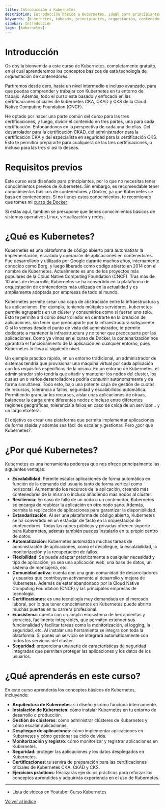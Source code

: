 ```yaml
---
title: Introducción a Kubernetes
description: Introducción básica a Kubernetes, ideal para principiantes que desean aprender sobre esta tecnología de orquestación de contenedores.
keywords: [kubernetes, kubeadm, principiantes, orquestación, contenedores]
sidebar: Introducción
tags: [kubernetes]
---
```


# Introducción
Os doy la bienvenida a este curso de Kubernetes, completamente gratuito, en el cual aprenderemos los conceptos básicos de esta tecnología de orquestación de contenedores. 

Partiremos desde cero, hasta un nivel intermedio e incluso avanzado, para que puedas comprender y trabajar con Kubernetes en tu entorno de trabajo. Además, todo el curso esta basado y enfocado en las certificaciones oficiales de kubernetes CKA, CKAD y CKS de la Cloud Native Computing Foundation (CNCF).

He optado por hacer una parte común del curso para las tres certificaciones, y luego, dividir el contenido en tres partes, una para cada certificación. Enfocándonos en la perspectiva de cada una de ellas. Del desarrolador para la certificación CKAD, del administrador para la certificación CKA y del especialista en seguridad para la certificación CKS. Esto te permitirá prepararte para cualquiera de las tres certificaciones, o incluso para las tres si así lo deseas.

# Requisitos previos
Este curso está diseñado para principiantes, por lo que no necesitas tener conocimientos previos de Kubernetes. Sin embargo, es recomendable tener conocimientos básicos de contenedores y Docker, ya que Kubernetes se basa en contenedores. Si no tienes estos conocimientos, te recomiendo que tomes mi [curso de Docker](../docker/README.md)

Si estás aquí, también se presupone que tienes conocimientos básicos de sistemas operativos Linux, virtualización y redes.

# ¿Qué es Kubernetes?
Kubernetes es una plataforma de código abierto para automatizar la implementación, escalado y operación de aplicaciones en contenedores. Fue desarrollado y utilizado por Google durante muchos años, internamente conocido como Borg, y luego liberado como código abierto en 2014 con el nombre de Kubernetes. Actualmente es uno de los proyectos más populares de la Cloud Native Computing Foundation (CNCF). Tras más de 10 años de desarrollo, Kubernetes se ha convertido en la plataforma de orquestación de contenedores más utilizada en la actualidad y es ampliamente adoptada por empresas de todo el mundo.

Kubernetes permite crear una capa de abstracción entre la infraestructura y las aplicaciones. Por ejemplo, teníendo múltiples servidores, kubernetes permite agruparlos en un clúster y consumirlos como si fueran uno solo. Esto te permite a ti como desarrollador en centrarte en la creación de aplicaciones, sin tener que preocuparte por la infraestructura subyacente. O si lo vemos desde el punto de vista del administrador, te permite dedicarte a mantener la infraestructura y no tener que preocuparte por las aplicaciones. Como ya vimos en el curso de Docker, la contenarización nos garantiza el funcionamiento de la aplicación en cualquier entorno, pues Kubernetes lo lleva al siguiente nivel.

Un ejemplo práctico rápido, en un entorno tradicional, un administrador de sistemas tendría que provisionar una máquina virtual por cada aplicación con los requisitos específicos de la misma. En un entorno de Kubernetes, el administrador solo tendría que añadir y mantener los nodos del cluster, los cuales un o varios desarrolladores podría consumir autónomamente y de forma simultánea. Todo esto, bajo una potente capa de gestión de cuotas de recursos, tolerancia a fallos, seguridad y escalabilidad automática. Permitiendo granular los recursos, aislar unas aplicaciones de otraas, balancear la carga entre diferentes nodos o incluso entre diferentes regiones geográficas, tolerancia a fallos en caso de caída de un servidor... y un largo etcétera.

El objetivo es crear una plataforma que permita implementar aplicaciones de forma rápida y además sea fácil de escalar y gestionar. Pero ¿por qué Kubernetes?.


# ¿Por qué Kubernetes?
Kubernetes es una herramienta poderosa que nos ofrece principalmente las siguientes ventajas:
- **Escalabilidad**: Permite escalar aplicaciones de forma automática en función de la demanda del usuario tanto de forma vertical como horizontal. Aumentando los recursos de la aplicación, creando más contenedores de la misma o incluso añadiendo más nodos al clúster.
- **Resiliencia**: En caso de fallo de un nodo o un contenedor, Kubernetes se encarga de reubicar la aplicación en otro nodo sano. Además, permite la replicación de aplicaciones para garantizar la disponibilidad. 
- **Estandarización**: Al ser una plataforma de código abierto, Kubernetes se ha convertido en un estándar de facto en la orquestación de contenedores. Todas las nubes públicas y privadas ofrecen soporte para Kubernetes, además también puedes instalarlo en tu propio centro de datos. 
- **Automatización**: Kubernetes automatiza muchas tareas de administración de aplicaciones, como el despliegue, la escalabilidad, la monitorización y la recuperación de fallos. 
- **Flexibilidad**: Se puede adaptar prácticamente a cualquier necesidad y tipo de aplicación, ya sea una aplicación web, una base de datos, un sistema de mensajería, etc. 
- **Comunidad activa**: cuenta con una gran comunidad de desarrolladores y usuarios que contribuyen activamente al desarrollo y mejora de Kubernetes. Además de estar abandonado por la Cloud Native Computing Foundation (CNCF) y las principales empresas de tecnología.
- **Certificaciones**: es una tecnología muy demandada en el mercado laboral, por lo que tener conocimientos en Kubernetes puede abrirte muchas puertas en tu carrera profesional. 
- **Ecosistema**: cuenta con un amplio ecosistema de herramientas y servicios, fácilmente integrables, que permiten extender sus funcionalidad y facilitar tareas como la monitorización, el logging, la seguridad, etc. Al instalar una herramienta se integra con toda la plataforma. Si pones un servicio se integrará automáticamente con todos los servicios del cluster.
- **Seguridad**: proporciona una serie de características de seguridad integradas que permiten proteger las aplicaciones y los datos de los usuarios.


# ¿Qué aprenderás en este curso?
En este curso aprenderás los conceptos básicos de Kubernetes, incluyendo:
- **Arquitectura de Kubernetes**: su diseño y cómo funciona internamente.
- **Instalación de Kubernetes**: cómo instalar Kubernetes en tu entorno de desarrollo o producción.
- **Gestión de clústeres**: cómo administrar clústeres de Kubernetes y cómo escalar aplicaciones.
- **Despliegue de aplicaciones**: cómo implementar aplicaciones en Kubernetes y cómo gestionar su ciclo de vida.
- **Monitorización y registro**: cómo monitorizar y registrar aplicaciones en Kubernetes.
- **Seguridad**: proteger las aplicaciones y los datos desplegados en Kubernetes.
- **Certificaciones**: te servirá de preparación para las certificaciones oficiales de Kubernetes CKA, CKAD y CKS.
- **Ejercicios prácticos**: Realizarás ejercicios prácticos para reforzar los conceptos aprendidos y adquirirás experiencia en el uso de Kubernetes.


---
* Lista de vídeos en Youtube: [Curso Kubernetes](https://www.youtube.com/playlist?list=PLQhxXeq1oc2k9MFcKxqXy5GV4yy7wqSma)

[Volver al índice](README.md#índice)